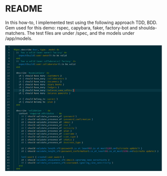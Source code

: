 # README

In this how-to, I implemented test using the following approach TDD, BDD.
Gem used for this demo: rspec, capybara, faker, factory-bot and shoulda-matchers.
The test files are under /spec, and the models under /app/models.


![GitHub Logo](rspec.png)
